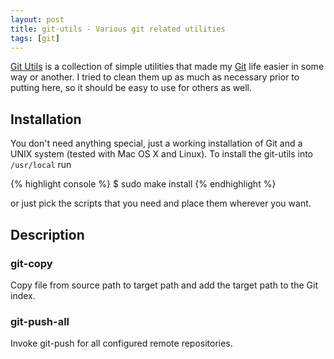 ```yaml
---
layout: post
title: git-utils - Various git related utilities
tags: [git]
---
```


[Git Utils](http://github.com/bmeurer/git-utils) is a collection of simple utilities that made
my [Git](http://git-scm.com) life easier in some way or another. I tried to clean them up as
much as necessary prior to putting here, so it should be easy to use for others as well.


## Installation

You don't need anything special, just a working installation of Git and a UNIX system (tested
with Mac OS X and Linux). To install the git-utils into <code>/usr/local</code> run

{% highlight console %}
$ sudo make install
{% endhighlight %}

or just pick the scripts that you need and place them wherever you want.


## Description

### git-copy

Copy file from source path to target path and add the target path to the Git index.

### git-push-all

Invoke git-push for all configured remote repositories.

